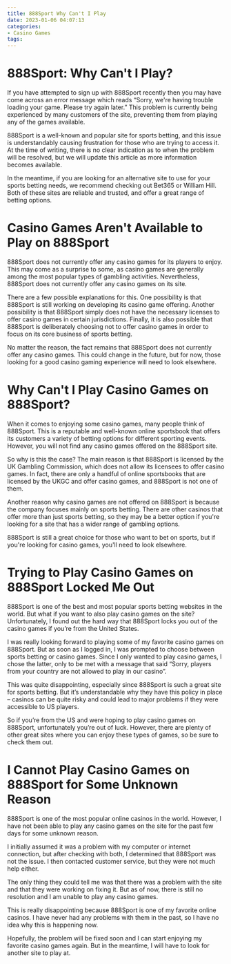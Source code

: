 ```yaml
---
title: 888Sport Why Can't I Play
date: 2023-01-06 04:07:13
categories:
- Casino Games
tags:
---
```



# 888Sport: Why Can't I Play?

If you have attempted to sign up with 888Sport recently then you may have come across an error message which reads “Sorry, we're having trouble loading your game. Please try again later.” This problem is currently being experienced by many customers of the site, preventing them from playing any of the games available.

888Sport is a well-known and popular site for sports betting, and this issue is understandably causing frustration for those who are trying to access it. At the time of writing, there is no clear indication as to when the problem will be resolved, but we will update this article as more information becomes available.

In the meantime, if you are looking for an alternative site to use for your sports betting needs, we recommend checking out Bet365 or William Hill. Both of these sites are reliable and trusted, and offer a great range of betting options.

#  Casino Games Aren't Available to Play on 888Sport

888Sport does not currently offer any casino games for its players to enjoy. This may come as a surprise to some, as casino games are generally among the most popular types of gambling activities. Nevertheless, 888Sport does not currently offer any casino games on its site.

There are a few possible explanations for this. One possibility is that 888Sport is still working on developing its casino game offering. Another possibility is that 888Sport simply does not have the necessary licenses to offer casino games in certain jurisdictions. Finally, it is also possible that 888Sport is deliberately choosing not to offer casino games in order to focus on its core business of sports betting.

No matter the reason, the fact remains that 888Sport does not currently offer any casino games. This could change in the future, but for now, those looking for a good casino gaming experience will need to look elsewhere.

#  Why Can't I Play Casino Games on 888Sport?

When it comes to enjoying some casino games, many people think of 888Sport. This is a reputable and well-known online sportsbook that offers its customers a variety of betting options for different sporting events. However, you will not find any casino games offered on the 888Sport site.

So why is this the case? The main reason is that 888Sport is licensed by the UK Gambling Commission, which does not allow its licensees to offer casino games. In fact, there are only a handful of online sportsbooks that are licensed by the UKGC and offer casino games, and 888Sport is not one of them.

Another reason why casino games are not offered on 888Sport is because the company focuses mainly on sports betting. There are other casinos that offer more than just sports betting, so they may be a better option if you're looking for a site that has a wider range of gambling options.

888Sport is still a great choice for those who want to bet on sports, but if you're looking for casino games, you'll need to look elsewhere.

#  Trying to Play Casino Games on 888Sport Locked Me Out

888Sport is one of the best and most popular sports betting websites in the world. But what if you want to also play casino games on the site? Unfortunately, I found out the hard way that 888Sport locks you out of the casino games if you’re from the United States.

I was really looking forward to playing some of my favorite casino games on 888Sport. But as soon as I logged in, I was prompted to choose between sports betting or casino games. Since I only wanted to play casino games, I chose the latter, only to be met with a message that said “Sorry, players from your country are not allowed to play in our casino”.

This was quite disappointing, especially since 888Sport is such a great site for sports betting. But it’s understandable why they have this policy in place – casinos can be quite risky and could lead to major problems if they were accessible to US players.

So if you’re from the US and were hoping to play casino games on 888Sport, unfortunately you’re out of luck. However, there are plenty of other great sites where you can enjoy these types of games, so be sure to check them out.

#  I Cannot Play Casino Games on 888Sport for Some Unknown Reason

888Sport is one of the most popular online casinos in the world. However, I have not been able to play any casino games on the site for the past few days for some unknown reason.

I initially assumed it was a problem with my computer or internet connection, but after checking with both, I determined that 888Sport was not the issue. I then contacted customer service, but they were not much help either.

The only thing they could tell me was that there was a problem with the site and that they were working on fixing it. But as of now, there is still no resolution and I am unable to play any casino games.

This is really disappointing because 888Sport is one of my favorite online casinos. I have never had any problems with them in the past, so I have no idea why this is happening now.

Hopefully, the problem will be fixed soon and I can start enjoying my favorite casino games again. But in the meantime, I will have to look for another site to play at.